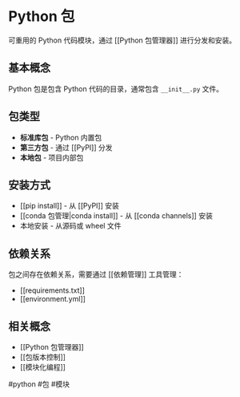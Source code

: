 # Python 包

可重用的 Python 代码模块，通过 [[Python 包管理器]] 进行分发和安装。

## 基本概念

Python 包是包含 Python 代码的目录，通常包含 `__init__.py` 文件。

## 包类型

- **标准库包** - Python 内置包
- **第三方包** - 通过 [[PyPI]] 分发
- **本地包** - 项目内部包

## 安装方式

- [[pip install]] - 从 [[PyPI]] 安装
- [[conda 包管理|conda install]] - 从 [[conda channels]] 安装
- 本地安装 - 从源码或 wheel 文件

## 依赖关系

包之间存在依赖关系，需要通过 [[依赖管理]] 工具管理：
- [[requirements.txt]]
- [[environment.yml]]

## 相关概念

- [[Python 包管理器]]
- [[包版本控制]]
- [[模块化编程]]

#python #包 #模块
